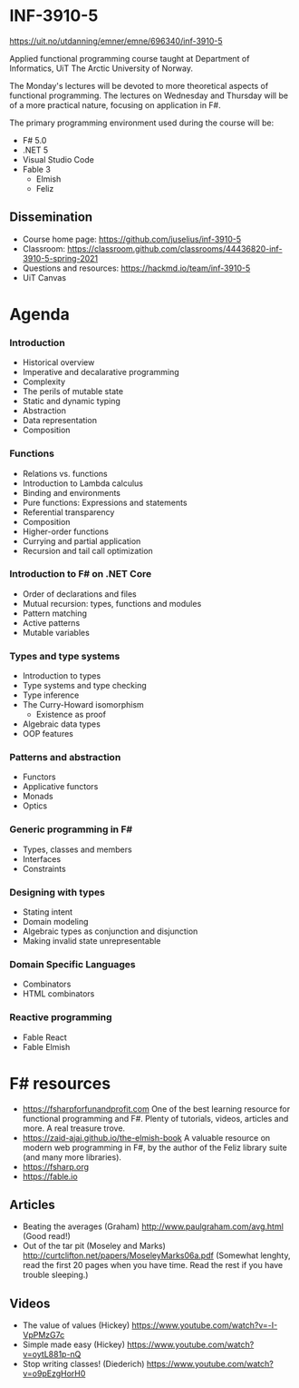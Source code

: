 # INF-3910-5

https://uit.no/utdanning/emner/emne/696340/inf-3910-5

Applied functional programming course taught at Department of Informatics, UiT
The Arctic University of Norway.

The Monday's lectures will be devoted to more theoretical aspects of functional
programming. The lectures on Wednesday and Thursday will be of a more practical
nature, focusing on application in F#.

The primary programming environment used during the course will be:

* F# 5.0
* .NET 5
* Visual Studio Code
* Fable 3 
  * Elmish
  * Feliz

## Dissemination

* Course home page: https://github.com/juselius/inf-3910-5
* Classroom: https://classroom.github.com/classrooms/44436820-inf-3910-5-spring-2021
* Questions and resources: https://hackmd.io/team/inf-3910-5
* UiT Canvas

# Agenda

### Introduction

* Historical overview
* Imperative and decalarative programming
* Complexity
* The perils of mutable state
* Static and dynamic typing
* Abstraction
* Data representation
* Composition

### Functions

* Relations vs. functions
* Introduction to Lambda calculus
* Binding and environments
* Pure functions: Expressions and statements
* Referential transparency
* Composition
* Higher-order functions
* Currying and partial application
* Recursion and tail call optimization

### Introduction to F\# on .NET Core

* Order of declarations and files
* Mutual recursion: types, functions and modules
* Pattern matching
* Active patterns
* Mutable variables

### Types and type systems

* Introduction to types
* Type systems and type checking
* Type inference
* The Curry-Howard isomorphism
  * Existence as proof
* Algebraic data types
* OOP features

### Patterns and abstraction

* Functors
* Applicative functors
* Monads
* Optics

### Generic programming in F\#

* Types, classes and members
* Interfaces
* Constraints

### Designing with types

* Stating intent
* Domain modeling
* Algebraic types as conjunction and disjunction
* Making invalid state unrepresentable

### Domain Specific Languages

* Combinators
* HTML combinators

### Reactive programming

* Fable React
* Fable Elmish

# F# resources

* https://fsharpforfunandprofit.com 
  One of the best learning resource for functional programming and F#. Plenty of tutorials, videos, articles and more. A real treasure trove.
* https://zaid-ajaj.github.io/the-elmish-book
  A valuable resource on modern web programming in F#, by the author of the Feliz library suite (and many more libraries).
* https://fsharp.org
* https://fable.io

## Articles

* Beating the averages (Graham)
  http://www.paulgraham.com/avg.html (Good read!)
* Out of the tar pit (Moseley and Marks)
  http://curtclifton.net/papers/MoseleyMarks06a.pdf (Somewhat lenghty, read the first 20 pages when you have time. Read the rest if you have trouble sleeping.)

## Videos

* The value of values (Hickey)
  https://www.youtube.com/watch?v=-I-VpPMzG7c
* Simple made easy (Hickey)
  https://www.youtube.com/watch?v=oytL881p-nQ
* Stop writing classes! (Diederich)
  https://www.youtube.com/watch?v=o9pEzgHorH0
  
